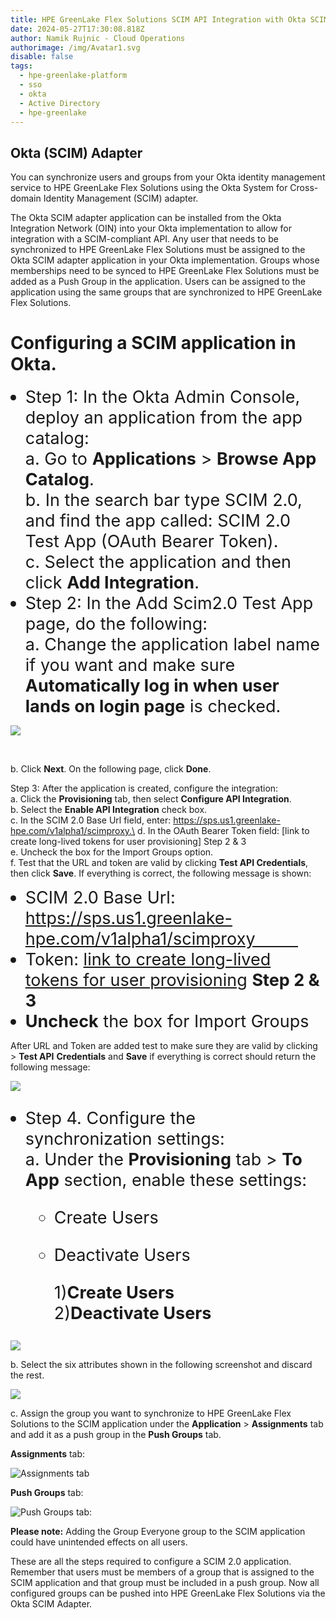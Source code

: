 ```yaml
---
title: HPE GreenLake Flex Solutions SCIM API Integration with Okta SCIM Adapter
date: 2024-05-27T17:30:08.818Z
author: Namik Rujnic - Cloud Operations
authorimage: /img/Avatar1.svg
disable: false
tags:
  - hpe-greenlake-platform
  - sso
  - okta
  - Active Directory
  - hpe-greenlake
---
```

<style> li { font-size: 27px; line-height: 33px; max-width: none; } </style>

## Okta (SCIM) Adapter

You can synchronize users and groups from your Okta identity management service to HPE GreenLake Flex Solutions using the Okta System for Cross-domain Identity Management (SCIM) adapter. 

The Okta SCIM adapter application can be installed from the Okta Integration Network (OIN) into your Okta implementation to allow for integration with a SCIM-compliant API. Any user that needs to be synchronized to HPE GreenLake Flex Solutions must be assigned to the Okta SCIM adapter application in your Okta implementation. Groups whose memberships need to be synced to HPE GreenLake Flex Solutions must be added as a Push Group in the application. Users can be assigned to the application using the same groups that are synchronized to HPE GreenLake Flex Solutions.

# Configuring a SCIM application in Okta.

* Step 1: In the Okta Admin Console, deploy an application from the app catalog:\
    a. Go to **Applications** > **Browse App Catalog**.\
    b. In the search bar type SCIM 2.0, and find the app called: SCIM 2.0 Test App (OAuth Bearer Token).\
    c. Select the application and then click **Add Integration**.    
* Step 2:  In the Add Scim2.0 Test App page, do the following:\
    a. Change the application label name if you want and make sure **Automatically log in when user lands on login page** is checked.

![](/img/scimgeneral.png)

  <br />

   b. Click **Next**. On the following page, click **Done**.    

Step 3: After the application is created, configure the integration:\
    a. Click the **Provisioning** tab, then select **Configure API Integration**.\
    b. Select the **Enable API Integration** check box.\
    c. In the SCIM 2.0 Base Url field, enter: https://sps.us1.greenlake-hpe.com/v1alpha1/scimproxy.\
    d. In the OAuth Bearer Token field: \[link to create long-lived tokens for user provisioning] Step 2 & 3\
    e. Uncheck the box for the Import Groups option.\
    f. Test that the URL and token are valid by clicking **Test API Credentials**, then click **Save**. If everything is correct, the following message is shown:

* SCIM 2.0 Base Url: https://sps.us1.greenlake-hpe.com/v1alpha1/scimproxy         
* Token: [link to create long-lived tokens for user provisioning](https://developer.hpe.com/blog/configuring-azure-ad-with-long-term-token-for-scim-provisiong/) 
  **Step 2 & 3**
* **Uncheck** the box for Import Groups

After URL and Token are added test to make sure they are valid by clicking > **Test API** **Credentials** and **Save** if everything is correct should return the following message:

![](/img/scimtest.png)

* Step 4. Configure the synchronization settings:\
    a. Under the **Provisioning** tab > **To App** section, enable these settings:

  * Create Users    
  * Deactivate Users    

    1)**Create Users**                   2)**Deactivate Users**

![](/img/scim2app.png)

   b. Select the six attributes shown in the following screenshot and discard the rest.    

![](/img/attributes.png)

   c. Assign the group you want to synchronize to HPE GreenLake Flex Solutions to the SCIM application under the **Application** > **Assignments** tab and add it as a push group in  the **Push Groups** tab.

**Assignments** tab:

![](/img/scim-group.png "Assignments tab")

**Push Groups** tab:

![](/img/scim-push.png "Push Groups tab:")

**Please note:**
Adding the Group Everyone group to the SCIM application could have unintended effects on all users. 

These are all the steps required to configure a SCIM 2.0 application.  Remember that users must be members of a group that is assigned to the SCIM application and that group must be included in a push group. 
Now all configured groups can be pushed into HPE GreenLake Flex Solutions via the Okta SCIM Adapter.